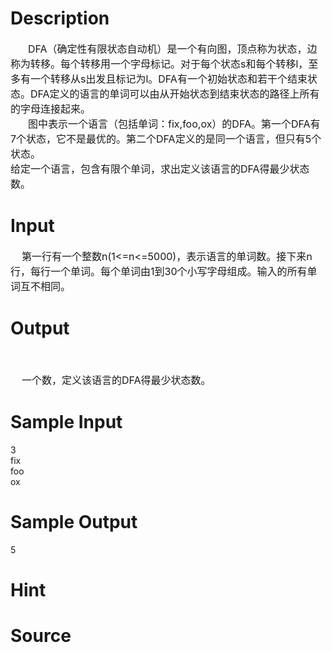 
# Description

<div class="content"><div style="text-indent: 21pt"><span style="font-size: medium">DFA（确定性有限状态自动机）是一个有向图，顶点称为状态，边称为转移。每个转移用一个字母标记。对于每个状态s和每个转移l，至多有一个转移从s出发且标记为l。DFA有一个初始状态和若干个结束状态。DFA定义的语言的单词可以由从开始状态到结束状态的路径上所有的字母连接起来。</span></div>
<div style="text-indent: 21pt"><span style="font-size: medium">图中表示一个语言（包括单词：fix,foo,ox）的DFA。第一个DFA有7个状态，它不是最优的。第二个DFA定义的是同一个语言，但只有5个状态。</span></div>
<div><span style="font-size: medium">给定一个语言，包含有限个单词，求出定义该语言的DFA得最少状态数。</span></div></div>

# Input

<div class="content"><div><span style="font-size: medium">    第一行有一个整数n(1&lt;=n&lt;=5000)，表示语言的单词数。接下来n行，每行一个单词。每个单词由1到30个小写字母组成。输入的所有单词互不相同。</span></div></div>

# Output

<div class="content"><div style="margin: 13pt 0cm"> </div>
<div><span style="font-size: medium">    一个数，定义该语言的DFA得最少状态数。</span></div></div>

# Sample Input

<div class="content"><span class="sampledata">3<br/>
fix<br/>
foo<br/>
ox<br/>
</span></div>

# Sample Output

<div class="content"><span class="sampledata">5</span></div>

# Hint

<div class="content"><p></p></div>

# Source

<div class="content"><p><a href="problemset.php?search="></a></p></div>

